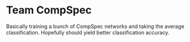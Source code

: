 # Team CompSpec

Basically training a bunch of CompSpec networks and taking the average classification.
Hopefully should yield better classification accuracy.